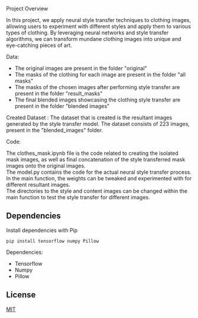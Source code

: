 Project Overview

In this project, we apply neural style transfer techniques to clothing images, allowing users to experiment with different styles and apply them to various types of clothing. By leveraging neural networks and style transfer algorithms, we can transform mundane clothing images into unique and eye-catching pieces of art. 

Data: 

* The original images are present in the folder "original"<br/>
* The masks of the clothing for each image are present in the folder "all masks"<br/>
* The masks of the chosen images after performing style transfer are present in the folder "result_masks"<br/>
* The final blended images showcasing the clothing style transfer are present in the folder "blended images"<br/> 

Created Dataset : 
The dataset that is created is the resultant images generated by the style transfer model. The dataset consists of 223 images, present in the "blended_images" folder. 

Code: 

The clothes_mask.ipynb file is the code related to creating the isolated mask images, as well as final concatenation of the style transferred mask images onto the original images.<br/> 
The model.py contains the code for the actual neural style transfer process.<br/> 
In the main function, the weights can be tweaked and experimented with for different resultant images.<br/> 
The directories to the style and content images can be changed within the main function to test the style transfer for different images.<br/> 

## Dependencies

Install dependencies with Pip

`pip install tensorflow numpy Pillow`

Dependencies:

- Tensorflow
- Numpy
- Pillow

## License

[MIT](https://choosealicense.com/licenses/mit/)
